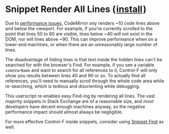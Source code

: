 # Snippet Render All Lines (&#8202;[install](https://github.com/CertainPerformance/Stack-Exchange-Userscripts/raw/master/Stack-Snippet-Userscripts/Render-All-Lines/StackSnippetRenderAllLines.user.js)&#8202;)

Due to [performance issues](https://codemirror.net/doc/manual.html#option_viewportMargin), CodeMirror ony renders ~10 code lines above and below the viewport. For example, if you're currently scrolled to the point that lines 50 to 80 are visible, lines below ~40 will not exist in the DOM, nor will lines above ~90. This can improve performance when on a lower-end machines, or when there are an unreasonably large number of lines.

The disadvantage of hiding lines is that text inside the hidden lines can't be searched for with the browser's Find. For example, if you see a variable `someVarName` and want to search for all references to it, Control-F will only show you results between lines 40 and 90 or so. To actually find all references, you'll need to manually scroll through the whole code area while re-searching, which is tedious and disorienting while debugging.

This userscript re-enables easy Find-ing by rendering all lines. The vast majority snippets in Stack Exchange are of a reasonable size, and *most* developers have decent enough machines anyway, so the negative performance impact should almost always be negligible.

For more effective Control-F inside snippets, consider using [Snippet Find](https://github.com/CertainPerformance/Stack-Exchange-Userscripts/tree/master/Stack-Snippet-Userscripts/Find) as well.
